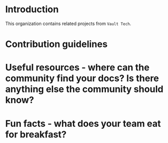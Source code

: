 # Introduction
This organization contains related projects from `Vault Tech`.

# Contribution guidelines

# Useful resources - where can the community find your docs? Is there anything else the community should know?

# Fun facts - what does your team eat for breakfast?
